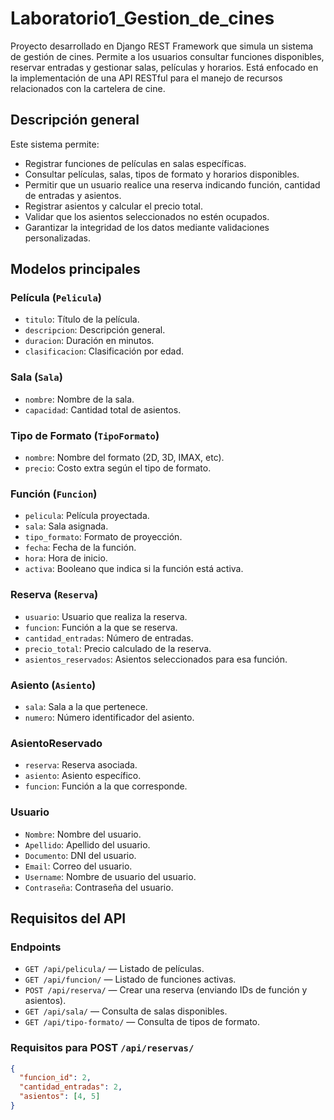 # Laboratorio1_Gestion_de_cines

Proyecto desarrollado en Django REST Framework que simula un sistema de gestión de cines. Permite a los usuarios consultar funciones disponibles, reservar entradas y gestionar salas, películas y horarios. Está enfocado en la implementación de una API RESTful para el manejo de recursos relacionados con la cartelera de cine.

## Descripción general

Este sistema permite:

- Registrar funciones de películas en salas específicas.
- Consultar películas, salas, tipos de formato y horarios disponibles.
- Permitir que un usuario realice una reserva indicando función, cantidad de entradas y asientos.
- Registrar asientos y calcular el precio total.
- Validar que los asientos seleccionados no estén ocupados.
- Garantizar la integridad de los datos mediante validaciones personalizadas.

##  Modelos principales

###  Película (`Pelicula`)
- `titulo`: Título de la película.
- `descripcion`: Descripción general.
- `duracion`: Duración en minutos.
- `clasificacion`: Clasificación por edad.

###  Sala (`Sala`)
- `nombre`: Nombre de la sala.
- `capacidad`: Cantidad total de asientos.

###  Tipo de Formato (`TipoFormato`)
- `nombre`: Nombre del formato (2D, 3D, IMAX, etc).
- `precio`: Costo extra según el tipo de formato.

###  Función (`Funcion`)
- `pelicula`: Película proyectada.
- `sala`: Sala asignada.
- `tipo_formato`: Formato de proyección.
- `fecha`: Fecha de la función.
- `hora`: Hora de inicio.
- `activa`: Booleano que indica si la función está activa.

###  Reserva (`Reserva`)
- `usuario`: Usuario que realiza la reserva.
- `funcion`: Función a la que se reserva.
- `cantidad_entradas`: Número de entradas.
- `precio_total`: Precio calculado de la reserva.
- `asientos_reservados`: Asientos seleccionados para esa función.

###  Asiento (`Asiento`)
- `sala`: Sala a la que pertenece.
- `numero`: Número identificador del asiento.

###  AsientoReservado
- `reserva`: Reserva asociada.
- `asiento`: Asiento específico.
- `funcion`: Función a la que corresponde.

###  Usuario
- `Nombre`: Nombre del usuario.
- `Apellido`: Apellido del usuario.
- `Documento`: DNI del usuario.
- `Email`: Correo del usuario.
- `Username`: Nombre de usuario del usuario.
- `Contraseña`: Contraseña del usuario.

##  Requisitos del API

###  Endpoints

- `GET /api/pelicula/` — Listado de películas.
- `GET /api/funcion/` — Listado de funciones activas.
- `POST /api/reserva/` — Crear una reserva (enviando IDs de función y asientos).
- `GET /api/sala/` — Consulta de salas disponibles.
- `GET /api/tipo-formato/` — Consulta de tipos de formato.

### Requisitos para POST `/api/reservas/`

```json
{
  "funcion_id": 2,
  "cantidad_entradas": 2,
  "asientos": [4, 5]
}
